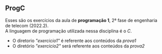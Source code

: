 ## ProgC

Esses são os exercícios da aula de **programação 1**, 2ª fase de engenharia de telecom (2022.2). <br> A linguagem de programação utilizada nessa disciplina é o *C*.

- O diretorio *"exercicio1"* é referente aos conteúdos da *prova1*
- O diretório *"exercicio2"* será referente aos conteúdos da *prova2*
